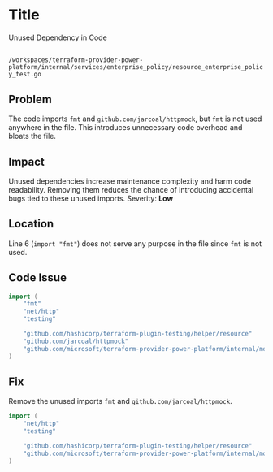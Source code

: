 # Title

Unused Dependency in Code

##

`/workspaces/terraform-provider-power-platform/internal/services/enterprise_policy/resource_enterprise_policy_test.go`

## Problem

The code imports `fmt` and `github.com/jarcoal/httpmock`, but `fmt` is not used anywhere in the file. This introduces unnecessary code overhead and bloats the file.

## Impact

Unused dependencies increase maintenance complexity and harm code readability. Removing them reduces the chance of introducing accidental bugs tied to these unused imports. Severity: **Low**

## Location

Line 6 (`import "fmt"`) does not serve any purpose in the file since `fmt` is not used.

## Code Issue

```go
import (
	"fmt"
	"net/http"
	"testing"

	"github.com/hashicorp/terraform-plugin-testing/helper/resource"
	"github.com/jarcoal/httpmock"
	"github.com/microsoft/terraform-provider-power-platform/internal/mocks"
)
```

## Fix

Remove the unused imports `fmt` and `github.com/jarcoal/httpmock`.

```go
import (
	"net/http"
	"testing"

	"github.com/hashicorp/terraform-plugin-testing/helper/resource"
	"github.com/microsoft/terraform-provider-power-platform/internal/mocks"
)
```
